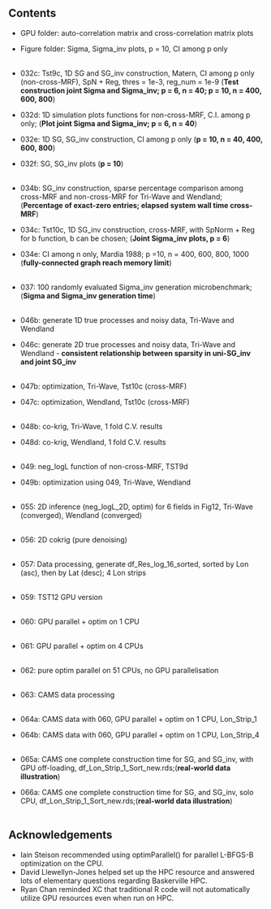 

## Contents
- GPU folder: auto-correlation matrix and cross-correlation matrix plots 
- Figure folder: Sigma, Sigma_inv plots, p = 10, CI among p only <br><br>

- 032c: Tst9c, 1D SG and SG_inv construction, Matern, CI among p only (non-cross-MRF), SpN + Reg, thres = 1e-3, reg_num = 1e-9 (**Test construction joint Sigma and Sigma_inv; p = 6, n = 40; p = 10, n = 400, 600, 800**)
- 032d: 1D simulation plots functions for non-cross-MRF, C.I. among p only; (**Plot joint Sigma and Sigma_inv; p = 6, n = 40**) 
- 032e: 1D SG, SG_inv construction, CI among p only (**p = 10, n = 40, 400, 600, 800**)
- 032f: SG, SG_inv plots (**p = 10**) <br><br>

- 034b: SG_inv construction, sparse percentage comparison among cross-MRF and non-cross-MRF for Tri-Wave and Wendland; (**Percentage of exact-zero entries; elapsed system wall time cross-MRF**)  
- 034c: Tst10c, 1D SG_inv construction, cross-MRF, with SpNorm + Reg for b function, b can be chosen; (**Joint Sigma_inv plots, p = 6**)
- 034e: CI among n only, Mardia 1988; p =10, n = 400, 600, 800, 1000 (**fully-connected graph reach memory limit**) <br><br>
  

- 037: 100 randomly evaluated Sigma_inv generation microbenchmark; (**Sigma and Sigma_inv generation time**) <br><br>

- 046b: generate 1D true processes and noisy data, Tri-Wave and Wendland
- 046c: generate 2D true processes and noisy data, Tri-Wave and Wendland
      - **consistent relationship between sparsity in uni-SG_inv and joint SG_inv** <br><br>

- 047b: optimization, Tri-Wave, Tst10c (cross-MRF)
- 047c: optimization, Wendland, Tst10c (cross-MRF) <br><br>

- 048b: co-krig, Tri-Wave, 1 fold C.V. results
- 048d: co-krig, Wendland, 1 fold C.V. results <br><br>

- 049: neg_logL function of non-cross-MRF, TST9d
- 049b: optimization using 049, Tri-Wave, Wendland <br><br>

- 055: 2D inference (neg_logL_2D, optim) for 6 fields in Fig12, Tri-Wave (converged), Wendland (converged) <br><br>

- 056: 2D cokrig (pure denoising) <br><br>

- 057: Data processing, generate df_Res_log_16_sorted, sorted by Lon (asc), then by Lat (desc); 4 Lon strips <br><br>

- 059: TST12 GPU version <br><br>

- 060: GPU parallel + optim on 1 CPU <br><br>

- 061: GPU parallel + optim on 4 CPUs <br><br>

- 062: pure optim parallel on 51 CPUs, no GPU parallelisation <br><br>

- 063: CAMS data processing <br><br>

- 064a: CAMS data with 060, GPU parallel + optim on 1 CPU, Lon_Strip_1
- 064b: CAMS data with 060, GPU parallel + optim on 1 CPU, Lon_Strip_4 <br><br>

- 065a: CAMS one complete construction time for SG, and SG_inv, with GPU off-loading, df_Lon_Strip_1_Sort_new.rds;(**real-world data illustration**)
- 066a: CAMS one complete construction time for SG, and SG_inv, solo CPU, df_Lon_Strip_1_Sort_new.rds;(**real-world data illustration**) <br><br>




## Acknowledgements

- Iain Steison recommended using optimParallel() for parallel L-BFGS-B optimization on the CPU. 
- David Llewellyn-Jones helped set up the HPC resource and answered lots of elementary questions regarding Baskerville HPC. 
- Ryan Chan reminded XC that traditional R code will not automatically utilize GPU resources even when run on HPC. 
